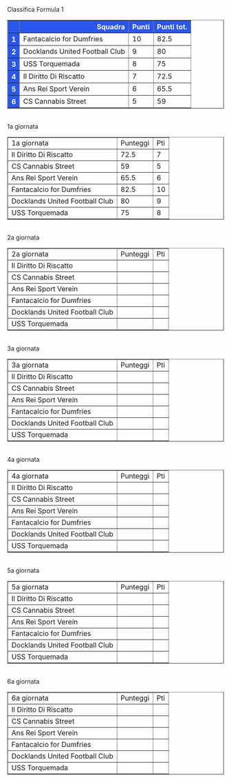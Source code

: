 <style>th{background-color: rgb(42, 87, 235);color: white;}</style><th>Classifica Formula 1</th><table border="1" class="dataframe">
  <thead>
    <tr style="text-align: right;">
      <th></th>
      <th>Squadra</th>
      <th>Punti</th>
      <th>Punti tot.</th>
    </tr>
  </thead>
  <tbody>
    <tr>
      <th>1</th>
      <td>Fantacalcio for Dumfries</td>
      <td>10</td>
      <td>82.5</td>
    </tr>
    <tr>
      <th>2</th>
      <td>Docklands United Football Club</td>
      <td>9</td>
      <td>80</td>
    </tr>
    <tr>
      <th>3</th>
      <td>USS Torquemada</td>
      <td>8</td>
      <td>75</td>
    </tr>
    <tr>
      <th>4</th>
      <td>Il Diritto Di Riscatto</td>
      <td>7</td>
      <td>72.5</td>
    </tr>
    <tr>
      <th>5</th>
      <td>Ans Rei Sport Verein</td>
      <td>6</td>
      <td>65.5</td>
    </tr>
    <tr>
      <th>6</th>
      <td>CS Cannabis Street</td>
      <td>5</td>
      <td>59</td>
    </tr>
  </tbody>
</table><th><br/></th><th>1a giornata</th><table border="1" class="dataframe">
  <tbody>
    <tr>
      <td>1a giornata</td>
      <td>Punteggi</td>
      <td>Pti</td>
    </tr>
    <tr>
      <td>Il Diritto Di Riscatto</td>
      <td>72.5</td>
      <td>7</td>
    </tr>
    <tr>
      <td>CS Cannabis Street</td>
      <td>59</td>
      <td>5</td>
    </tr>
    <tr>
      <td>Ans Rei Sport Verein</td>
      <td>65.5</td>
      <td>6</td>
    </tr>
    <tr>
      <td>Fantacalcio for Dumfries</td>
      <td>82.5</td>
      <td>10</td>
    </tr>
    <tr>
      <td>Docklands United Football Club</td>
      <td>80</td>
      <td>9</td>
    </tr>
    <tr>
      <td>USS Torquemada</td>
      <td>75</td>
      <td>8</td>
    </tr>
  </tbody>
</table><th><br/></th><th>2a giornata</th><table border="1" class="dataframe">
  <tbody>
    <tr>
      <td>2a giornata</td>
      <td>Punteggi</td>
      <td>Pti</td>
    </tr>
    <tr>
      <td>Il Diritto Di Riscatto</td>
      <td></td>
      <td></td>
    </tr>
    <tr>
      <td>CS Cannabis Street</td>
      <td></td>
      <td></td>
    </tr>
    <tr>
      <td>Ans Rei Sport Verein</td>
      <td></td>
      <td></td>
    </tr>
    <tr>
      <td>Fantacalcio for Dumfries</td>
      <td></td>
      <td></td>
    </tr>
    <tr>
      <td>Docklands United Football Club</td>
      <td></td>
      <td></td>
    </tr>
    <tr>
      <td>USS Torquemada</td>
      <td></td>
      <td></td>
    </tr>
  </tbody>
</table><th><br/></th><th>3a giornata</th><table border="1" class="dataframe">
  <tbody>
    <tr>
      <td>3a giornata</td>
      <td>Punteggi</td>
      <td>Pti</td>
    </tr>
    <tr>
      <td>Il Diritto Di Riscatto</td>
      <td></td>
      <td></td>
    </tr>
    <tr>
      <td>CS Cannabis Street</td>
      <td></td>
      <td></td>
    </tr>
    <tr>
      <td>Ans Rei Sport Verein</td>
      <td></td>
      <td></td>
    </tr>
    <tr>
      <td>Fantacalcio for Dumfries</td>
      <td></td>
      <td></td>
    </tr>
    <tr>
      <td>Docklands United Football Club</td>
      <td></td>
      <td></td>
    </tr>
    <tr>
      <td>USS Torquemada</td>
      <td></td>
      <td></td>
    </tr>
  </tbody>
</table><th><br/></th><th>4a giornata</th><table border="1" class="dataframe">
  <tbody>
    <tr>
      <td>4a giornata</td>
      <td>Punteggi</td>
      <td>Pti</td>
    </tr>
    <tr>
      <td>Il Diritto Di Riscatto</td>
      <td></td>
      <td></td>
    </tr>
    <tr>
      <td>CS Cannabis Street</td>
      <td></td>
      <td></td>
    </tr>
    <tr>
      <td>Ans Rei Sport Verein</td>
      <td></td>
      <td></td>
    </tr>
    <tr>
      <td>Fantacalcio for Dumfries</td>
      <td></td>
      <td></td>
    </tr>
    <tr>
      <td>Docklands United Football Club</td>
      <td></td>
      <td></td>
    </tr>
    <tr>
      <td>USS Torquemada</td>
      <td></td>
      <td></td>
    </tr>
  </tbody>
</table><th><br/></th><th>5a giornata</th><table border="1" class="dataframe">
  <tbody>
    <tr>
      <td>5a giornata</td>
      <td>Punteggi</td>
      <td>Pti</td>
    </tr>
    <tr>
      <td>Il Diritto Di Riscatto</td>
      <td></td>
      <td></td>
    </tr>
    <tr>
      <td>CS Cannabis Street</td>
      <td></td>
      <td></td>
    </tr>
    <tr>
      <td>Ans Rei Sport Verein</td>
      <td></td>
      <td></td>
    </tr>
    <tr>
      <td>Fantacalcio for Dumfries</td>
      <td></td>
      <td></td>
    </tr>
    <tr>
      <td>Docklands United Football Club</td>
      <td></td>
      <td></td>
    </tr>
    <tr>
      <td>USS Torquemada</td>
      <td></td>
      <td></td>
    </tr>
  </tbody>
</table><th><br/></th><th>6a giornata</th><table border="1" class="dataframe">
  <tbody>
    <tr>
      <td>6a giornata</td>
      <td>Punteggi</td>
      <td>Pti</td>
    </tr>
    <tr>
      <td>Il Diritto Di Riscatto</td>
      <td></td>
      <td></td>
    </tr>
    <tr>
      <td>CS Cannabis Street</td>
      <td></td>
      <td></td>
    </tr>
    <tr>
      <td>Ans Rei Sport Verein</td>
      <td></td>
      <td></td>
    </tr>
    <tr>
      <td>Fantacalcio for Dumfries</td>
      <td></td>
      <td></td>
    </tr>
    <tr>
      <td>Docklands United Football Club</td>
      <td></td>
      <td></td>
    </tr>
    <tr>
      <td>USS Torquemada</td>
      <td></td>
      <td></td>
    </tr>
  </tbody>
</table><th><br/></th>